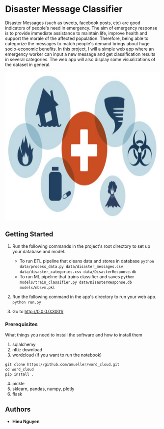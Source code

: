 # Disaster Message Classifier
Disaster Messages (such as tweets, facebook posts, etc) are good indicators of people's need in emergency. The aim of emergency response is to provide immediate assistance to maintain life, improve health and support the morale of the affected population. Therefore, being able to categorize the messages to match people's demand brings about huge socio-economic benefits.
In this project, I will a simple web app where an emergency worker can input a new message and get classification results in several categories. The web app will also display some visualizations of the dataset in general.

<img src="https://github.com/Hieuqng/Disaster-Message-Classifier/blob/master/images/front_page.jpg" width="800" height="484" />


## Getting Started

1. Run the following commands in the project's root directory to set up your database and model.

    - To run ETL pipeline that cleans data and stores in database
        `python data/process_data.py data/disaster_messages.csv data/disaster_categories.csv data/DisasterResponse.db`
    - To run ML pipeline that trains classifier and saves
        `python models/train_classifier.py data/DisasterResponse.db models/nbsvm.pkl`

2. Run the following command in the app's directory to run your web app.
    `python run.py`

3. Go to http://0.0.0.0:3001/

### Prerequisites

What things you need to install the software and how to install them
1. sqlalchemy
2. nltk: download
3. wordcloud (if you want to run the notebook)
```
git clone https://github.com/amueller/word_cloud.git
cd word_cloud
pip install .
```
4. pickle
5. sklearn, pandas, numpy, plotly
6. flask

## Authors

* **Hieu Nguyen**

